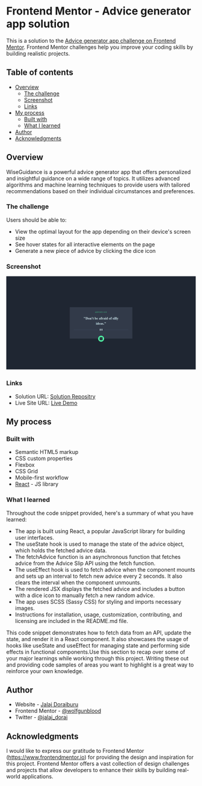 # Frontend Mentor - Advice generator app solution

This is a solution to the [Advice generator app challenge on Frontend Mentor](https://www.frontendmentor.io/challenges/advice-generator-app-QdUG-13db). Frontend Mentor challenges help you improve your coding skills by building realistic projects.

## Table of contents

- [Overview](#overview)
  - [The challenge](#the-challenge)
  - [Screenshot](#screenshot)
  - [Links](#links)
- [My process](#my-process)
  - [Built with](#built-with)
  - [What I learned](#what-i-learned)
- [Author](#author)
- [Acknowledgments](#acknowledgments)

## Overview
WiseGuidance is a powerful advice generator app that offers personalized and insightful guidance on a wide range of topics. It utilizes advanced algorithms and machine learning techniques to provide users with tailored recommendations based on their individual circumstances and preferences.

### The challenge

Users should be able to:

- View the optimal layout for the app depending on their device's screen size
- See hover states for all interactive elements on the page
- Generate a new piece of advice by clicking the dice icon

### Screenshot

![](./Screeshot.png)

### Links

- Solution URL: [Solution Repositry](https://github.com/wolfgunblood/advice-generator)
- Live Site URL: [Live Demo](https://wolfgunblood.github.io/advice-generator/)

## My process

### Built with

- Semantic HTML5 markup
- CSS custom properties
- Flexbox
- CSS Grid
- Mobile-first workflow
- [React](https://reactjs.org/) - JS library

### What I learned

Throughout the code snippet provided, here's a summary of what you have learned:

- The app is built using React, a popular JavaScript library for building user interfaces.
- The useState hook is used to manage the state of the advice object, which holds the fetched advice data.
- The fetchAdvice function is an asynchronous function that fetches advice from the Advice Slip API using the fetch function.
- The useEffect hook is used to fetch advice when the component mounts and sets up an interval to fetch new advice every 2 seconds. It also clears the interval when the component unmounts.
- The rendered JSX displays the fetched advice and includes a button with a dice icon to manually fetch a new random advice.
- The app uses SCSS (Sassy CSS) for styling and imports necessary images.
- Instructions for installation, usage, customization, contributing, and licensing are included in the README.md file.

This code snippet demonstrates how to fetch data from an API, update the state, and render it in a React component. It also showcases the usage of hooks like useState and useEffect for managing state and performing side effects in functional components.Use this section to recap over some of your major learnings while working through this project. Writing these out and providing code samples of areas you want to highlight is a great way to reinforce your own knowledge.


## Author

- Website - [Jalaj Doraiburu](https://wolfgunblood.github.io/portfolio/)
- Frontend Mentor - [@wolfgunblood](https://www.frontendmentor.io/profile/wolfgunblood)
- Twitter - [@jalaj_dorai](https://twitter.com/jalaj_dorai)


## Acknowledgments

I would like to express our gratitude to Frontend Mentor (https://www.frontendmentor.io) for providing the design and inspiration for this project. Frontend Mentor offers a vast collection of design challenges and projects that allow developers to enhance their skills by building real-world applications.